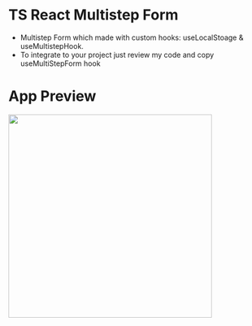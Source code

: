 # TS React Multistep Form
* Multistep Form which made with custom hooks: useLocalStoage & useMultistepHook.
* To integrate to your project just review my code and copy useMultiStepForm hook

# App Preview
<img width="400" src="https://github.com/merteldem1r/ts-multistep-form/assets/113149328/32674a6f-da8f-494a-b9bc-502951c2ae8e">
